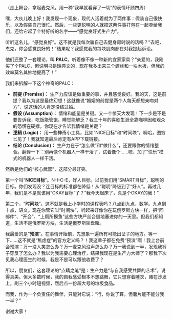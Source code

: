 （走上舞台，拿起麦克风，用一种“我早就看穿了一切”的表情环顾四周）

嘿，大伙儿晚上好！我发现一个现象，现代人活着就为了两件事：假装自己很快乐，以及假装自己很忙。然后，一些更聪明的人就把这两件事打包在一起卖给我们，还给它起了个特好听的名字——“感觉良好式生产力”。

听听这名儿，“感觉良好”。这不就是我每次骗自己去健身房时说的话吗？“去吧，杰克，你会感觉良好的！”结果呢？我感觉我的每块肌肉都在对我提起诉讼。

他们还整了一套理论，叫 **PALC**。听着像不像一种新的宜家家具？“亲爱的，我刚买了个PALC，但说明书是瑞典文的，现在我多出来三个螺丝和一块木板，但我的效率莫名其妙地提高了！”

我们来拆解一下这个神奇的PALC：

*   **前提 (Premise)：** 生产力应该是做重要的事，并且感觉良好。我的天，这是前提？我以为这是最终幻想！这就像说“婚姻的前提是两个人每天都想亲吻对方”，说这话的人肯定没结过婚。
*   **假设 (Assumption)：** 情绪和能量是关键。又一个惊天大发现！下一步是不是要告诉我，吃饭能管饱，睡觉能解乏？我三十年的喜剧生涯全靠咖啡因和观众的恐慌在硬撑，你现在才告诉我情绪是关键？
*   **逻辑 (Logic)：** 用一些神奇小工具，比如“NICE目标”和“时间块”。啊哈，图穷匕见了！我就知道最后肯定有APP下载链接。
*   **结论 (Conclusion)：** 生产力在于“怎么做”和“做什么”，还要跟你的情绪整合。翻译一下：别再像个机器人一样干活了，试着像个……嗯，加了“快乐”模式的机器人一样干活。

然后是他们的“核心武器”，这部分最好笑。

第一个叫“**NICE目标**”。N-I-C-E，好人目标。以前我们用“SMART目标”，聪明的目标。你们发现没？连目标的标准都在降低！从“聪明”降级到了“好人”。再过几年，我们是不是就该用“OKAY目标”了？“我今天起床了，真是个OKAY的我！”

第二个，“**时间块**”。这不就是我上小学时的课程表吗？八点到九点，数学。九点到十点，语文。现在你管它叫“时间块”，听起来好像你在玩俄罗斯方块一样，把“回邮件”、“开会”、“上厕所摸鱼”这些方块严丝合缝地塞进你的一天里。但我们都知道，生活不是俄罗斯方块，生活是俄罗斯轮盘赌。

我最爱的是“**预演**”。在事情开始前，先想象一遍所有可能出岔子的地方。等一下……这不就是“焦虑症”的官方定义吗？！我这辈子都在免费“预演”啊！我上台前会预演：万一没人笑怎么办？万一麦克风没声怎么办？万一我说到一半，发现我裤子穿反了怎么办？我以为我需要心理治疗，结果我现在是生产力大师了？那我下次见我心理医生的时候，我是不是可以跟他收费了？

所以，朋友们，这套理论的“点睛之笔”是：生产力是“与自我感受共舞的艺术”。说得真美。但大多数时候，我的自我感受根本不想跳舞，它只想穿着睡衣，瘫在沙发上，刷三个小时短视频，然后点一份超大号的垃圾食品。

而我，作为一个负责任的舞伴，只能对它说：“行，你说了算。但薯片能不能分我一半？”

谢谢大家！